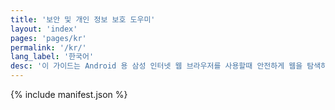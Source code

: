 ```yaml
---
title: '보안 및 개인 정보 보호 도우미'
layout: 'index'
pages: 'pages/kr'
permalink: '/kr/'
lang_label: '한국어'
desc: '이 가이드는 Android 용 삼성 인터넷 웹 브라우저를 사용할때 안전하게 웹을 탐색하는데 도움이됩니다.'
---
```

{% include manifest.json %}
